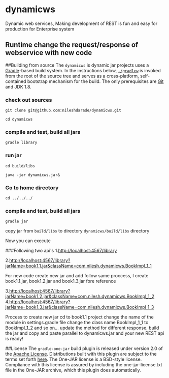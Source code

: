# dynamicws
Dynamic web services, Making development of REST is fun and easy for production for Enterprise system
## Runtime change the request/response of webservice with new code

##Building from source
The `dynamicws` is dynamic jar projects uses a [Gradle](http://gradle.org)-based build system. In the instructions
below, [`./gradlew`](http://vimeo.com/34436402) is invoked from the root of the source tree and serves as
a cross-platform, self-contained bootstrap mechanism for the build. The only
prerequisites are [Git](https://help.github.com/articles/set-up-git) and JDK 1.8.

### check out sources
`git clone git@github.com:nileshdarade/dynamicws.git`

`cd dynamicws`

### compile and test, build all jars
`gradle library`

### run jar

`cd build/libs`

`java -jar dynamicws.jar&`

### Go to home directory

`cd ../../../`

### compile and test, build all jars
`gradle jar`

copy jar from `build/libs` to directory `dynamicws/build/libs` directory

Now you can execute

###Following two api's 
1.[http://localhost:4567/library](http://localhost:4567/library)

2.[http://localhost:4567/library?jarName=book1.1.jar&className=com.nilesh.dynamicws.BookImpl_1_1](http://localhost:4567/library?jarName=book1.1.jar&className=com.nilesh.dynamicws.BookImpl_1_1)

For new code create new jar and add follow same proccess, I create book1.1.jar, book1.2.jar and book1.3.jar fore reference

3.[http://localhost:4567/library?jarName=book1.2.jar&className=com.nilesh.dynamicws.BookImpl_1_2](http://localhost:4567/library?jarName=book1.2.jar&className=com.nilesh.dynamicws.BookImpl_1_2)
4.[http://localhost:4567/library?jarName=book1.3.jar&className=com.nilesh.dynamicws.BookImpl_1_3](http://localhost:4567/library?jarName=book1.3.jar&className=com.nilesh.dynamicws.BookImpl_1_3)

 Process to create new jar cd to book1.1 project
 change the name of the module in settings.gradle file
 change the class name BookImpl_1_1 to BookImpl_1_2 and so on...
 update the method for different response.
 build the jar and copy and paste parallel to dynamicws.jar and your new REST api is ready!


##License
The `gradle-one-jar` build plugin is released under version 2.0 of the
[Apache License](http://www.apache.org/licenses/LICENSE-2.0). Distributions
built with this plugin are subject to the terms set forth
[here](http://one-jar.sourceforge.net/index.php?page=documents&file=license).
The One-JAR license is a BSD-style license. Compliance with this license is
assured by including the one-jar-license.txt file in the One-JAR archive, which
this plugin does automatically.
